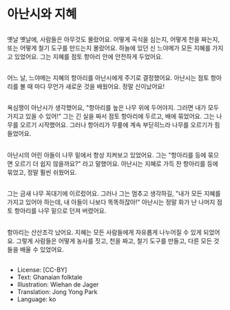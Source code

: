 # 아난시와 지혜

##
옛날 옛날에, 사람들은 아무것도 몰랐어요. 어떻게 곡식을 심는지, 어떻게 천을 짜는지, 또는 어떻게 철기 도구를 만드는지 몰랐어요. 하늘에 있던 신 느야메가 모든 지혜를 가지고 있었어요. 그는 지혜를 점토 항아리 안에 안전하게 두었어요.

##
어느 날, 느야메는 지혜의 항아리를 아난시에게 주기로 결정했어요. 아난시는 점토 항아리를 볼 때 마다 무언가 새로운 것을 배웠어요. 정말 신이났어요!

##
욕심쟁이 아난시가 생각했어요, "항아리를 높은 나무 위에 두어야지. 그러면 내가 모두 가지고 있을 수 있어!" 그는 긴 실을 짜서 점토 항아리에 두르고, 배에 묶었어요. 그는 나무를 오르기 시작했어요. 그러나 항아리가 무릎에 계속 부딛히느라 나무를 오르기가 힘들었어요.

##
아난시의 어린 아들이 나무 밑에서 항상 지켜보고 있었어요. 그는 "항아리를 등에 묶으면 오르기 더 쉽지 않을까요?" 라고 말했어요. 아난시는 지혜로 가득 찬 항아리를 등에 묶었고, 정말 훨씬 쉬웠어요.

##
그는 금새 나무 꼭대기에 이르렀어요. 그러나 그는 멈추고 생각하길, "내가 모든 지혜를 가지고 있어야 하는데, 내 아들이 나보다 똑똑하잖아!" 아난시는 정말 화가 난 나머지 점토 항아리를 나무 밑으로 던져 버렸어요.

##
항아리는 산산조각 났어요. 지혜는 모든 사람들에게 자유롭게 나누어질 수 있게 되었어요. 그렇게 사람들은 어떻게 농사를 짓고, 천을 짜고, 철기 도구를 만들고, 다른 모든 것들을 배울 수 있었어요.

##
* License: [CC-BY]
* Text: Ghanaian folktale
* Illustration: Wiehan de Jager
* Translation: Jong Yong Park
* Language: ko
